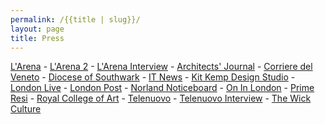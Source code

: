 ```yaml
---
permalink: /{{title | slug}}/
layout: page
title: Press
---
```

[L﻿'Arena](https://twitter.com/PasquaWinery/status/1775472062473072666) - [L﻿'Arena 2](https://twitter.com/PasquaWinery/status/1778759927353229665/photo/1)﻿ - [L﻿'Arena Interview](https://www.larena.it/speciali/vinitaly-edizione-2024/la-lettera-d-amore-a-verona-dell-artista-adalberto-lonardi-per-vinitaly-e-coin-1.10677236)﻿ - [A﻿rchitects' Journal](https://www.architectsjournal.co.uk/news/poor-collectives-watchlist)﻿ - [C﻿orriere del Veneto](https://twitter.com/PasquaWinery/status/1775470382109098183/photo/)﻿ - [Diocese of Southwark](https://southwark.anglican.org/news-events/news/latest-news/christmas-community-art-studio-to-be-launched-in-battersea/)﻿ - [I﻿T News](https://www.kcaw.co.uk/post/itv-news-injecting-some-colour-into-notting-hill)﻿ - [Kit Kemp Design Studio](https://kitkemp.com/a-place-called-home/)﻿ - [L﻿ondon Live](https://www.londonlive.co.uk/news/local-london-charity-to-celebrate-100-years-of-service/)﻿ - [L﻿ondon Post](https://london-post.co.uk/artotel-london-battersea-power-station-nine-elms-arts-ministry-launch-christmas-community-art-studio/)﻿ - [N﻿orland Noticeboard](https://www.norlandnoticeboard.com/home/2021/2/16/lansdownes-cheerful-hoardings)﻿ - [O﻿n In London](https://onin.london/artotel-london-battersea-power-station-nine-elms-arts-ministry-launch-christmas-community-art-studio/)﻿ - [P﻿rime Resi](https://primeresi.com/super-prime-design-construction-firms-collaborate-on-notting-hill-street-art-project/)﻿ - [R﻿oyal College of Art](https://www.rca.ac.uk/news-and-events/news/adalberto-lonardi/#:~:text=Adalberto's%20practice%20interweaves%20culture%20and,his%20students%20and%20audiences%20alike.)﻿ - [T﻿elenuovo](https://twitter.com/PasquaWinery/status/1775471135909400983/photo/1)﻿ - [T﻿elenuovo Interview](https://telenuovo.it/attualita/2024/04/13/a-love-letter-to-verona-coin-come-la-casa-di-giulietta-nei-giorni-di-vinitaly-video)﻿ - [T﻿he Wick Culture](https://thewickculture.com/spotlight-artist-adalberto-lonardi/)